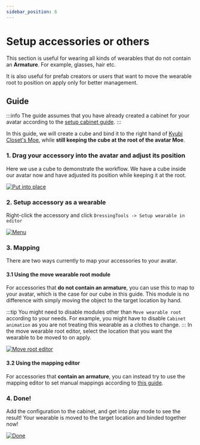```yaml
---
sidebar_position: 6
---
```


# Setup accessories or others

This section is useful for wearing all kinds of wearables that do not contain an **Armature**. For example, glasses, hair etc.

It is also useful for prefab creators or users that want to move the wearable root to position on apply only for better management.

## Guide

:::info
The guide assumes that you have already created a cabinet for your avatar according to the [setup cabinet guide](setup-cabinet).
:::

In this guide, we will create a cube and bind it to the right hand of [Kyubi Closet's Moe](https://kyubihome.booth.pm/items/4667400), while **still keeping the cube at the root of the avatar Moe**.

### 1. Drag your accessory into the avatar and adjust its position

Here we use a cube to demonstrate the workflow. We have a cube inside our avatar now and have adjusted its position while keeping it at the root.

[![Put into place](/img/setup-moveroot-1-put-into-place.PNG)](/img/setup-moveroot-1-put-into-place.PNG)

### 2. Setup accessory as a wearable

Right-click the accessory and click `DressingTools -> Setup wearable in editor`

[![Menu](/img/setup-moveroot-2-menu.PNG)](/img/setup-moveroot-2-menu.PNG)

### 3. Mapping

There are two ways currently to map your accessories to your avatar.

#### 3.1 Using the move wearable root module

For accessories that **do not contain an armature**, you can use this to map to your avatar, which is the case for our cube in this guide.
This module is no difference with simply moving the object to the target location by hand.

:::tip
You might need to disable modules other than `Move wearable root` according to your needs. 
For example, you might have to disable `Cabinet animation` as you are not treating this wearable as a clothes to change.
:::
In the move wearable root editor, select the location that you want the wearable to be moved to on apply.

[![Move root editor](/img/setup-moveroot-3-moverooteditor.png)](/img/setup-moveroot-3-moverooteditor.png)

#### 3.2 Using the mapping editor

For accessories that **contain an armature**, you can instead try to use the mapping editor to set manual mappings according to [this guide](guides/mapping-editor.md).

### 4. Done!

Add the configuration to the cabinet, and get into play mode to see the result! Your wearable is moved to the target location and binded together now!

[![Done](/img/setup-moveroot-4-done.PNG)](/img/setup-moveroot-4-done.PNG)
